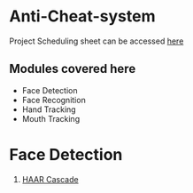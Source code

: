 # Anti-Cheat-system
Project Scheduling sheet can be accessed [here](https://docs.google.com/spreadsheets/d/1M3H_XTmmzuoArpvMM5G8-0eaWD3aG6TvwbEUpnkKnuk/edit?usp=sharing)
## Modules covered here
* Face Detection
* Face Recognition
* Hand Tracking
* Mouth Tracking
# Face Detection
1. [HAAR Cascade](https://www.analyticsvidhya.com/blog/2022/04/object-detection-using-haar-cascade-opencv/)
